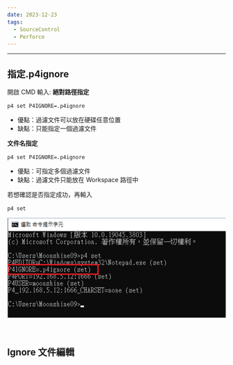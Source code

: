 ```yaml
---
date: 2023-12-23
tags:
  - SourceControl
  - Perforce
---
```

---
## 指定.p4ignore
開啟 CMD 輸入:
**絕對路徑指定**
```
p4 set P4IGNORE=.p4ignore
```
- 優點：過濾文件可以放在硬碟任意位置
- 缺點：只能指定一個過濾文件

**文件名指定**
```
p4 set P4IGNORE=.p4ignore
```
- 優點：可指定多個過濾文件
- 缺點：過濾文件只能放在 Workspace 路徑中
 
 
若想確認是否指定成功，再輸入
```
p4 set
```
![2023-12-22 180340](https://raw.githubusercontent.com/agin0634/DuriShen_DevNote/main/Archives/Images/2023-12-22%20180340.png)

<br>

## Ignore 文件編輯